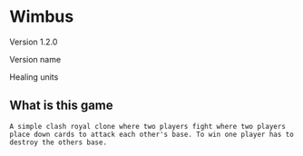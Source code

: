 # Wimbus

Version 1.2.0

Version name

Healing units

## What is this game

    A simple clash royal clone where two players fight where two players place down cards to attack each other's base. To win one player has to destroy the others base. 
